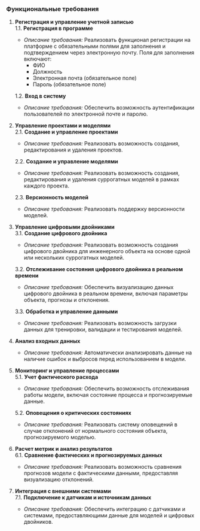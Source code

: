 ### Функциональные требования

1. **Регистрация и управление учетной записью**  
   1.1. **Регистрация в программе**
    - *Описание требования:* Реализовать функционал регистрации на платформе с обязательными полями для заполнения и подтверждением через электронную почту. Поля для заполнения включают:
        - ФИО
        - Должность
        - Электронная почта (обязательное поле)
        - Пароль (обязательное поле)

   1.2. **Вход в систему**
    - *Описание требования:* Обеспечить возможность аутентификации пользователей по электронной почте и паролю.

2. **Управление проектами и моделями**  
   2.1. **Создание и управление проектами**
    - *Описание требования:* Реализовать возможность создания, редактирования и удаления проектов.

   2.2. **Создание и управление моделями**
    - *Описание требования:* Реализовать возможность создания, редактирования и удаления суррогатных моделей в рамках каждого проекта.

   2.3. **Версионность моделей**
    - *Описание требования:* Реализовать поддержку версионности моделей.

3. **Управление цифровыми двойниками**  
   3.1. **Создание цифрового двойника**
    - *Описание требования:* Реализовать возможность создания цифрового двойника для инженерного объекта на основе одной или нескольких суррогатных моделей.

   3.2. **Отслеживание состояния цифрового двойника в реальном времени**
    - *Описание требования:* Обеспечить визуализацию данных цифрового двойника в реальном времени, включая параметры объекта, прогнозы и отклонения.

   3.3. **Обработка и управление данными**
    - *Описание требования:* Реализовать возможность загрузки данных для тренировки, валидации и тестирования моделей.

4. **Анализ входных данных**  
    - *Описание требования:* Автоматически анализировать данные на наличие ошибок и выбросов перед использованием в модели.

5. **Мониторинг и управление процессами**  
   5.1. **Учет фактического расхода**
    - *Описание требования:* Обеспечить возможность отслеживания работы модели, включая состояние процесса и прогнозируемые данные.

   5.2. **Оповещения о критических состояниях**
    - *Описание требования:* Реализовать систему оповещений в случае отклонений от нормального состояния объекта, прогнозируемого моделью.

6. **Расчет метрик и анализ результатов**  
   6.1. **Сравнение фактических и прогнозируемых данных**
    - *Описание требования:* Реализовать возможность сравнения прогнозов модели с фактическими данными, предоставляя визуализацию отклонений.

7. **Интеграция с внешними системами**  
   7.1. **Подключение к датчикам и источникам данных**
    - *Описание требования:* Обеспечить интеграцию с датчиками и системами, предоставляющими данные для моделей и цифровых двойников.  
